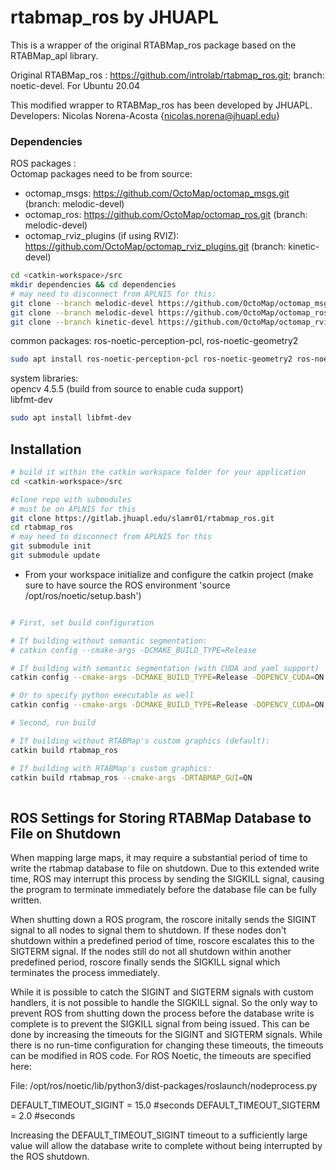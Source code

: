 # rtabmap_ros by JHUAPL
This is a wrapper of the original RTABMap_ros package based on the RTABMap_apl library.

Original RTABMap_ros : https://github.com/introlab/rtabmap_ros.git; branch: noetic-devel.
For Ubuntu 20.04

This modified wrapper to RTABMap_ros has been developed by JHUAPL.  
Developers:
Nicolas Norena-Acosta {nicolas.norena@jhuapl.edu}


### Dependencies

ROS packages :    
Octomap packages need to be from source:
- octomap_msgs: https://github.com/OctoMap/octomap_msgs.git (branch: melodic-devel) 
- octomap_ros: https://github.com/OctoMap/octomap_ros.git (branch: melodic-devel)
- octomap_rviz_plugins (if using RVIZ): https://github.com/OctoMap/octomap_rviz_plugins.git (branch: kinetic-devel)  
  
```bash
cd <catkin-workspace>/src
mkdir dependencies && cd dependencies
# may need to disconnect from APLNIS for this:
git clone --branch melodic-devel https://github.com/OctoMap/octomap_msgs.git
git clone --branch melodic-devel https://github.com/OctoMap/octomap_ros.git
git clone --branch kinetic-devel https://github.com/OctoMap/octomap_rviz_plugins.git
```

common packages:
ros-noetic-perception-pcl, ros-noetic-geometry2

```bash
sudo apt install ros-noetic-perception-pcl ros-noetic-geometry2 ros-noetic-move-base-msgs
```

system libraries:  
opencv 4.5.5 (build from source to enable cuda support)  
libfmt-dev 

```bash
sudo apt install libfmt-dev
```

## Installation

```bash
# build it within the catkin workspace folder for your application
cd <catkin-workspace>/src

#clone repo with submodules
# must be on APLNIS for this
git clone https://gitlab.jhuapl.edu/slamr01/rtabmap_ros.git
cd rtabmap_ros
# may need to disconnect from APLNIS for this
git submodule init
git submodule update
```

- From your workspace initialize and configure the catkin project (make sure to have source the ROS environment 'source /opt/ros/noetic/setup.bash')

```bash

# First, set build configuration

# If building without semantic segmentation:
# catkin config --cmake-args -DCMAKE_BUILD_TYPE=Release

# If building with semantic segmentation (with CUDA and yaml support)
catkin config --cmake-args -DCMAKE_BUILD_TYPE=Release -DOPENCV_CUDA=ON -DWITH_YAMLCPP=ON

# Or to specify python executable as well
catkin config --cmake-args -DCMAKE_BUILD_TYPE=Release -DOPENCV_CUDA=ON -DWITH_YAMLCPP=ON -DPYTHON_EXECUTABLE=/usr/bin/python3

# Second, run build

# If building without RTABMap's custom graphics (default):
catkin build rtabmap_ros 

# If building with RTABMap's custom graphics:
catkin build rtabmap_ros --cmake-args -DRTABMAP_GUI=ON 
 
```


## ROS Settings for Storing RTABMap Database to File on Shutdown

When mapping large maps, it may require a substantial period of time to write the rtabmap database to file on shutdown. Due to this extended write time, ROS may interrupt this process by sending the SIGKILL signal, causing the program to terminate immediately before the database file can be fully written.

When shutting down a ROS program, the roscore initally sends the SIGINT signal to all nodes to signal them to shutdown. If these nodes don't shutdown within a predefined period of time, roscore escalates this to the SIGTERM signal. If the nodes still do not all shutdown within another predefined period, roscore finally sends the SIGKILL signal which terminates the process immediately.

While it is possible to catch the SIGINT and SIGTERM signals with custom handlers, it is not possible to handle the SIGKILL signal. So the only way to prevent ROS from shutting down the process before the database write is complete is to prevent the SIGKILL signal from being issued. This can be done by increasing the timeouts for the SIGINT and SIGTERM signals. While there is no run-time configuration for changing these timeouts, the timeouts can be modified in ROS code. For ROS Noetic, the timeouts are specified here:

File: /opt/ros/noetic/lib/python3/dist-packages/roslaunch/nodeprocess.py

   DEFAULT_TIMEOUT_SIGINT  = 15.0 #seconds
   DEFAULT_TIMEOUT_SIGTERM = 2.0 #seconds

Increasing the DEFAULT_TIMEOUT_SIGINT timeout to a sufficiently large value will allow the database write to complete without being interrupted by the ROS shutdown.
